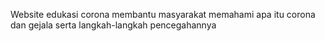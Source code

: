 Website edukasi corona membantu masyarakat memahami apa itu corona dan gejala serta langkah-langkah pencegahannya 
